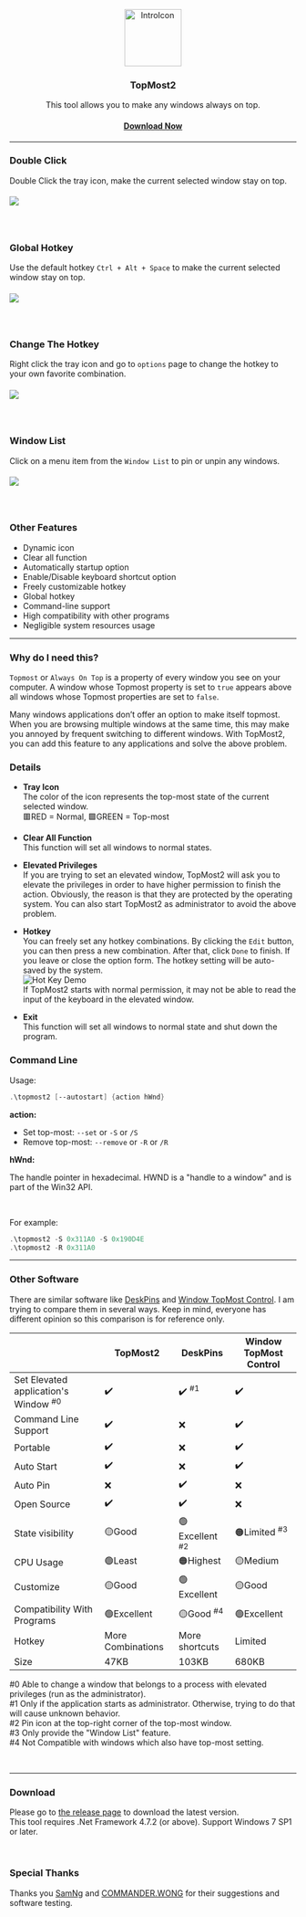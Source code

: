 <p align="center">
	<a href="https://github.com/jerrylum/topmost2"><img src="https://i.imgur.com/r7PW6a2.png" alt="IntroIcon" width="100"></a>
</p>
<h3 align="center">TopMost2</h3>
<p align="center">This tool allows you to make any windows always on top.</p>

<h4 align="center"><a href="https://github.com/jerrylum/topmost2/releases">Download Now</a></h4>

---

### Double Click

Double Click the tray icon, make the current selected window stay on top.

<h5 align="left">
<img src="https://i.imgur.com/kuBflkz.gif">
</h5>

<br>

### Global Hotkey

Use the default hotkey `Ctrl + Alt + Space` to make the current selected window stay on top.

<h5 align="left">
<img src="https://i.imgur.com/NokjMLd.gif">
</h5>
<br>

### Change The Hotkey

Right click the tray icon and go to `options` page to change the hotkey to your own favorite combination.

<h5 align="left">
<img src="https://i.imgur.com/LfNdpHR.gif">
</h5>

<br>

### Window List

Click on a menu item from the `Window List` to pin or unpin any windows.

<h5 align="left">
<img src="https://i.imgur.com/6KIfi3d.gif">
</h5>

<br>

### Other Features

- Dynamic icon
- Clear all function
- Automatically startup option
- Enable/Disable keyboard shortcut option
- Freely customizable hotkey
- Global hotkey
- Command-line support
- High compatibility with other programs  
- Negligible system resources usage



---

### Why do I need this?

`Topmost` or `Always On Top` is a property of every window you see on your computer. A window whose Topmost property is set to `true` appears above all windows whose Topmost properties are set to `false`.  <br>

Many windows applications don’t offer an option to make itself topmost. When you are browsing multiple windows at the same time, this may make you annoyed by frequent switching to different windows. With TopMost2,  you can add this feature to any applications and solve the above problem.



### Details

- **Tray Icon**  
  The color of the icon represents the top-most state of the current selected window.  
  🟥RED = Normal, 🟩GREEN = Top-most
  
- **Clear All Function**  
  This function will set all windows to normal states.
  
- **Elevated Privileges**  
  If you are trying to set an elevated window, TopMost2 will ask you to elevate the privileges in order to have higher permission to finish the action. Obviously, the reason is that they are protected by the operating system. You can also start TopMost2 as administrator to avoid the above problem.
  
- **Hotkey**  
  You can freely set any hotkey combinations. By clicking the `Edit` button, you can then press a new combination. After that, click `Done` to finish. If you leave or close the option form. The hotkey setting will be auto-saved by the system.  
  ![Hot Key Demo](https://i.imgur.com/jGFi1tC.gif)  
  If TopMost2 starts with normal permission, it may not be able to read the input of the keyboard in the elevated window.

- **Exit**  
  This function will set all windows to normal state and shut down the program.


### Command Line

Usage:

```powershell
.\topmost2 [--autostart] {action hWnd}
```

**action:**

- Set top-most: `--set` or `-S` or `/S`
- Remove top-most: `--remove` or `-R` or `/R`

**hWnd:**

The handle pointer in hexadecimal. HWND is a "handle to a window" and is part of the Win32 API.

<br>

For example:

```powershell
.\topmost2 -S 0x311A0 -S 0x190D4E
.\topmost2 -R 0x311A0
```



---

### Other Software

There are similar software like [DeskPins](https://efotinis.neocities.org/deskpins/) and [Window TopMost Control](https://www.sordum.org/9182/window-topmost-control-v1-2/). I am trying to compare them in several ways. Keep in mind, everyone has different opinion so this comparison is for reference only.



|                                                 | TopMost2          | DeskPins                 | Window TopMost Control |
| ----------------------------------------------- | ----------------- | ------------------------ | ---------------------- |
| Set Elevated application's Window <sup>#0</sup> | ✔️                 | ✔️ <sup>#1</sup>          | ✔️                      |
| Command Line Support                            | ✔️                 | ❌                        | ✔️                      |
| Portable                                        | ✔️                 | ❌                        | ✔️                      |
| Auto Start                                      | ✔️                 | ❌                        | ✔️                      |
| Auto Pin                                        | ❌                 | ✔️                        | ❌                      |
| Open Source                                     | ✔️                 | ✔️                        | ❌                      |
| State visibility                                | 🟡Good             | 🟢Excellent <sup>#2</sup> | 🟠Limited <sup>#3</sup> |
| CPU Usage                                       | 🟢Least            | 🟠Highest                 | 🟡Medium                |
| Customize                                       | 🟡Good             | 🟢Excellent               | 🟡Good                  |
| Compatibility With Programs                     | 🟢Excellent        | 🟡Good <sup>#4</sup>      | 🟢Excellent             |
| Hotkey                                          | More Combinations | More shortcuts           | Limited                |
| Size                                            | 47KB              | 103KB                    | 680KB                  |

#0 Able to change a window that belongs to a process with elevated privileges (run as the administrator).  
#1 Only if the application starts as administrator. Otherwise, trying to do that will cause unknown behavior.  
#2 Pin icon at the top-right corner of the top-most window.  
#3 Only provide the "Window List" feature.  
#4 Not Compatible with windows which also have top-most setting.  

<br> 

---

### Download

Please go to [the release page](https://github.com/jerrylum/topmost2/releases) to download the latest version.  
This tool requires .Net Framework 4.7.2 (or above). Support Windows 7 SP1 or later.  

<br>

### Special Thanks

Thanks you [SamNg](https://github.com/ngkachunhlp) and [COMMANDER.WONG](https://github.com/COMMANDERWONG) for their suggestions and  software testing.

